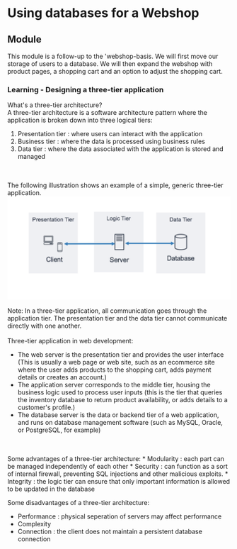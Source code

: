 # Using databases for a Webshop

## Module
This module is a follow-up to the 'webshop-basis. We will first move our storage of users to a database. We will then expand the webshop with product pages, a shopping cart and an option to adjust the shopping cart.
<br>
### Learning - Designing a three-tier application 

What's a three-tier architecture?<br>
A three-tier architecture is a software architecture pattern where the application is broken down into three logical tiers: 
1. Presentation tier : where users can interact with the application
2. Business tier : where the data is processed using business rules
3. Data tier : where the data associated with the application is stored and managed
<br>
<br>
The following illustration shows an example of a simple, generic three-tier application. 
<img src='3-tier.png' alt='3-tier architecture overview'>

Note: In a three-tier application, all communication goes through the application tier. The presentation tier and the data tier cannot communicate directly with one another.
<br>
<br>
Three-tier application in web development:
- The web server is the presentation tier and provides the user interface (This is usually a web page or web site, such as an ecommerce site where the user adds products to the shopping cart, adds payment details or creates an account.)
- The application server corresponds to the middle tier, housing the business logic used to process user inputs (this is the tier that queries the inventory database to return product availability, or adds details to a customer's profile.)
- The database server is the data or backend tier of a web application, and runs on database management software (such as MySQL, Oracle, or PostgreSQL, for example)
<br>
<br>
Some advantages of a three-tier architecture:
* Modularity : each part can be managed independently of each other
* Security : can function as a sort of internal firewall, preventing SQL injections and other malicious exploits.
* Integrity : the logic tier can ensure that only important information is allowed to be updated in the database

Some disadvantages of a three-tier architecture:
* Performance : physical seperation of servers may affect performance
* Complexity
* Connection : the client does not maintain a persistent database connection